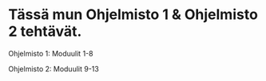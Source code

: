 # Tässä mun Ohjelmisto 1 & Ohjelmisto 2 tehtävät.

Ohjelmisto 1:
Moduulit 1-8

Ohjelmisto 2:
Moduulit 9-13
